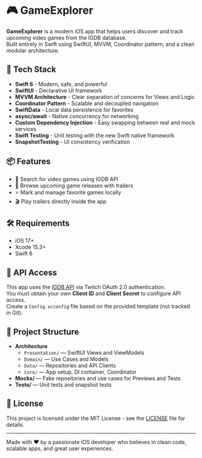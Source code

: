 # 🎮 GameExplorer

**GameExplorer** is a modern iOS app that helps users discover and track upcoming video games from the IGDB database.  
Built entirely in Swift using SwiftUI, MVVM, Coordinator pattern, and a clean modular architecture.

## 🧠 Tech Stack

- **Swift 6** - Modern, safe, and powerful
- **SwiftUI** - Declarative UI framework
- **MVVM Architecture** - Clear separation of concerns for Views and Logic
- **Coordinator Pattern** - Scalable and decoupled navigation
- **SwiftData** - Local data persistence for favorites
- **async/await** - Native concurrency for networking
- **Custom Dependency Injection** - Easy swapping between real and mock services
- **Swift Testing** - Unit testing with the new Swift native framework
- **SnapshotTesting** - UI consistency verification

## 📦 Features

- 🔎 Search for video games using IGDB API
- 📅 Browse upcoming game releases with trailers
- ⭐️ Mark and manage favorite games locally
- 🎬 Play trailers directly inside the app

## 🛠 Requirements

- iOS 17+
- Xcode 15.3+
- Swift 6

## 🔐 API Access

This app uses the [IGDB API](https://api-docs.igdb.com/) via Twitch OAuth 2.0 authentication.  
You must obtain your own **Client ID** and **Client Secret** to configure API access.  
Create a `Config.xcconfig` file based on the provided template (not tracked in Git).

## 🧹 Project Structure

- **Architecture**
  - `Presentation/` — SwiftUI Views and ViewModels
  - `Domain/` — Use Cases and Models
  - `Data/` — Repositories and API Clients
  - `Core/` — App setup, DI container, Coordinator
- **Mocks/** — Fake repositories and use cases for Previews and Tests
- **Tests/** — Unit tests and snapshot tests

## 📄 License

This project is licensed under the MIT License - see the [LICENSE](LICENSE) file for details.

---

Made with ❤️ by a passionate iOS developer who believes in clean code, scalable apps, and great user experiences.
